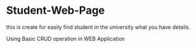 # Student-Web-Page
this is create for easily find student in the university what you have details.

Using Basic CRUD operation in WEB Application
